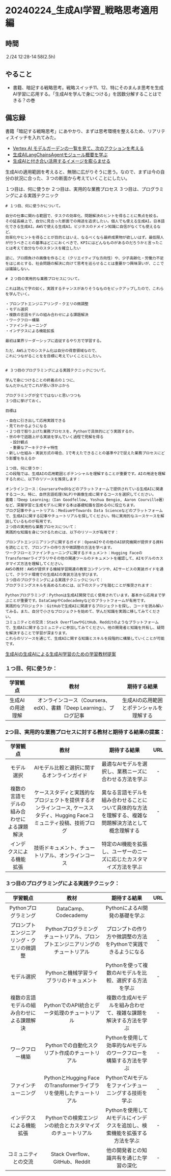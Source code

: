 # 20240224_生成AI学習_戦略思考適用編

## 時間

２/24 12:28-14:58(2.5h)

## やること

- 書籍、暗記する戦略思考。戦略スイッチ11、12、特にそのまんま思考を生成AI学習に応用する。「生成AIを学んで身につける」を因数分解することはできる？の巻

## 備忘録

書籍「暗記する戦略思考」にあやかり、まずは思考環境を整えるため、リアリティスイッチを入れてみた。

- [Vertex AI モデルガーデンの一覧を見て、次のアクションを考える](https://github.com/Eigo-Mt-Fuji/portfolio-2024/blob/main/docs/%E7%94%9F%E6%88%90AI/2024%E5%B9%B42%E6%9C%8812%E6%97%A5_%E7%94%9F%E6%88%90AI%E5%AD%A6%E7%BF%92.md)
- [生成AILangChainsAgentモジュール概要を学ぶ](https://github.com/Eigo-Mt-Fuji/portfolio-2024/blob/main/docs/%E7%94%9F%E6%88%90AI/2024%E5%B9%B42%E6%9C%8819%E6%97%A5_%E7%94%9F%E6%88%90AILangChainsAgent%E3%83%A2%E3%82%B7%E3%82%99%E3%83%A5%E3%83%BC%E3%83%AB%E6%A6%82%E8%A6%81%E3%82%92.md)
- [生成AIと付き合い活用するイメージを膨らませる](https://github.com/Eigo-Mt-Fuji/portfolio-2024/blob/main/docs/%E7%94%9F%E6%88%90AI/2024%E5%B9%B42%E6%9C%8818%E6%97%A5_%E7%94%9F%E6%88%90AI%E3%81%A8%E4%BB%98%E3%81%8D%E5%90%88%E3%81%86%E3%83%BB%E6%B4%BB%E7%94%A8%E3%81%99%E3%82%8B%E3%81%AE%E3%82%A4%E3%83%A1%E3%83%BC%E3%82%B7%E3%82%99%E8%86%A8%E3%82%89%E3%81%BE%E3%81%9B%E9%9A%8A.md)

生成AIの適用範囲を考えると、無限に広がりそうに思う。なので、まずは今の自分の状況に合った、３つの断面から考えていくことにしたい。

１つ目は、何に使うか
２つ目は、実用的な業務プロセス
３つ目は、プログラミングによる実践テクニック

```
# １つ目、何に使うかについて。

自分の仕事に関わる範囲で、タスクの効率化、問題解決のヒントを得ることに焦点を絞る。
その延長線上で、自分に見合った断面での用途を追求したい。個人でも使える生成AI。日本語化できる生成AI。AWSで使える生成AI。ビジネスのドメイン知識に自信がなくても使えるなど、
効率化やヒントを得ることが目的とはいえ、なるべくなら最終成果物が欲しいはず。最低限人が行うべきことの基準はどこにおくべきで、KPIにはどんなものがあるのだろうかと言ったことは考えて自分なりのスタンスを確立したい

逆に、プロ顔負けの画像を作ること（クリエイティブな方向性）や、少子高齢化・労働力不足をはじめとする、社会問題の解決に向けて思考を巡らせることは重要かつ興味深いが、ここでは議論しない。

# ２つ目の実用的な業務プロセスについて。

これは読んで字の如く。実践するチャンスがありそうなものをピックアップしたので、これらを学んでいく。

・プロンプトエンジニアリング・クエリの微調整
・モデル選択
・複数の言語モデルの組み合わせによる課題解決
・ワークフロー構築
・ファインチューニング
・インデクスによる機能拡張

最初は業界リーダーシップに追従するやり方で学習する。

ただ、AWS上でのシステム化は自分の得意領域なので、
これにつながることをを目標に考えていくことにしたい。


# ３つ目のプログラミングによる実践テクニックについて。

学んで身につけることの終着点の１つに、
なんだかんだでこれが思い浮かぶから

プログラミングが全てではないと思いつつも
３つ目に挙げておく。

目標は

・自在に引き出して応用実践できる
・見てわかるようになる
・２つ目で取り上げた業務プロセスを、Pythonで具体的にどう実践するか。
・世の中で話題上がる実装を学んでいく過程で見解を得る
　・設計観点
　・重要なアーキテクチャ特性
・新しい仕組み・実装方式の場合、1で考えたできることの基準や2で捉えた業務プロセスにどう影響を与えるか
```

```
１つ目、何に使うか：
この段階では、生成AIの応用範囲とポテンシャルを理解することが重要です。AIの用途を理解するために、以下のリソースを推奨します：

オンラインコース：CourseraやedXなどのプラットフォームで提供されている生成AIに関連するコース。特に、自然言語処理(NLP)や画像生成に関するコースを選択してください。
書籍：『Deep Learning』（Ian Goodfellow, Yoshua Bengio, Aaron Courville著）など、深層学習と生成モデルに関する本は基礎知識を固めるのに役立ちます。
ブログ記事やチュートリアル：MediumやTowards Data Scienceなどのプラットフォームで、生成AIに関する記事やチュートリアルを探してください。特に実用的なユースケースを解説しているものが有用です。
２つ目の実用的な業務プロセスについて：
実践的な知識を身につけるためには、以下のリソースが有用です：

プロンプトエンジニアリングに関するガイド：OpenAIやその他のAI研究機関が提供する資料を読むことで、プロンプトの作り方や微調整の方法を学べます。
ワークフローとファインチューニングに関するドキュメント：Hugging FaceのTransformerライブラリやその他の関連ツールのドキュメントを確認して、AIモデルのカスタマイズ方法を理解してください。
AWSの教材：AWSが提供する機械学習関連の教育コンテンツや、AIサービスの実装ガイドを通じて、クラウド環境での生成AIの実装方法を学びます。
３つ目のプログラミングによる実践テクニックについて：
プログラミングスキルを高めるためには、以下のステップを踏むことが推奨されます：

Pythonプログラミング：Pythonは生成AI開発で広く使用されています。基本から応用まで学ぶことが重要です。DataCampやCodecademyなどのプラットフォームが有用です。
実践的なプロジェクト：GitHubで生成AIに関連するプロジェクトを探し、コードを読み解いてみる。また、自分で小さなプロジェクトを始めて、学んだ知識を実践に移してみてください。
コミュニティとの交流：Stack OverflowやGitHub、Redditのようなプラットフォームで、生成AIに関するコミュニティに参加してみてください。他の開発者と知識を共有し、疑問を解決することで学習が深まります。
これらのリソースを通じて、生成AIに関する知識とスキルを段階的に構築していくことが可能です。
```

[生成AIの生成AIによる生成AI学習のための学習教材提案](https://chat.openai.com/share/76f4f3bd-28f2-4efe-86f0-efc0f42cbd7e)

### １つ目、何に使うか：

| 学習観点 | 教材 | 期待する結果 |
|:--------:|:-------------------------------------------:|:-----------------------:|
| 生成AIの用途理解 | オンラインコース（Coursera、edX）、書籍『Deep Learning』、ブログ記事 | 生成AIの応用範囲とポテンシャルを理解する |

### 2つ目、実用的な業務プロセスに対する教材と期待する結果の提案：

| 学習観点 | 教材 | 期待する結果 | URL |
|:--------:|:-------------------------------------------:|:--------------------------:|:----:|
| モデル選択 | AIモデル比較と選択に関するオンラインガイド | 最適なAIモデルを選択し、業務ニーズに合わせる方法を学ぶ | - |
| 複数の言語モデルの組み合わせによる課題解決 | ケーススタディと実践的なプロジェクトを提供するオンラインコース, ケーススタディ、Hugging Faceコミュニティ投稿、技術ブログ | 異なる言語モデルを組み合わせることについて具体的な方法を理解する、複雑な問題解決方法として概念理解する | - |
| インデクスによる機能拡張 | 技術ドキュメント、チュートリアル、オンラインコース | 特定のAI機能を拡張し、ユーザーのニーズに応じたカスタマイズ方法を学ぶ |

### ３つ目のプログラミングによる実践テクニック：

| 学習観点 | 教材 | 期待する結果 |URL |
|:--------:|:-------------------------------------------:|:-----------------------:|:-----------------------:|
| Pythonプログラミング | DataCamp、Codecademy | PythonによるAI開発の基礎を学ぶ |
| プロンプトエンジニアリング・クエリの微調整 | Pythonプログラミングチュートリアル、プロンプトエンジニアリングのチュートリアル | プロンプトの作り方や微調整の方法をPythonで実践できるようになる | - |
| モデル選択 | Pythonと機械学習ライブラリのドキュメント | Pythonを使って複数のAIモデルを比較、選択する方法を学ぶ | - |
| 複数の言語モデルの組み合わせによる課題解決 | PythonでのAPI統合とデータ処理のチュートリアル | 複数の生成AIモデルを組み合わせて、複雑な課題を解決する方法を学ぶ | - |
| ワークフロー構築 | Pythonでの自動化スクリプト作成のチュートリアル | Pythonを使用して効率的なAIモデルのワークフローを構築する方法を学ぶ | - |
| ファインチューニング | PythonとHugging FaceのTransformerライブラリを使用したチュートリアル | PythonでAIモデルをファインチューニングする技術を学ぶ | - |
| インデクスによる機能拡張 | Pythonでの検索エンジンの統合とカスタマイズのチュートリアル | Pythonを使用してAIモデルにインデクスを追加し、検索機能を拡張する方法を学ぶ | - |
| コミュニティとの交流 | Stack Overflow、GitHub、Reddit | 他の開発者との知識共有を通じた学習の深化 | - |
